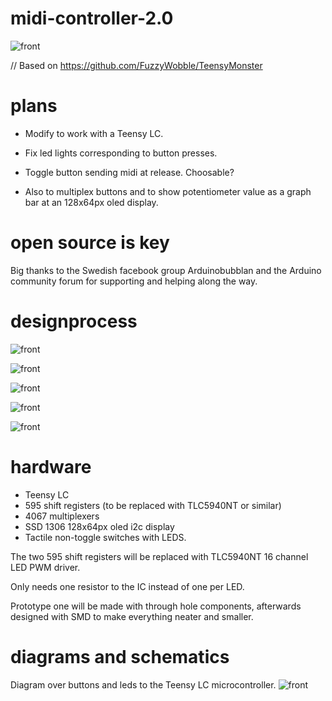 # midi-controller-2.0

![front](https://github.com/Imbecillen/midi-controller-2.0/blob/master/source/Render_01.jpg)

// Based on https://github.com/FuzzyWobble/TeensyMonster

# plans

- Modify to work with a Teensy LC.

- Fix led lights corresponding to button presses.

- Toggle button sending midi at release. Choosable? 

- Also to multiplex buttons and to show potentiometer value as a graph bar at an 128x64px oled display.

# open source is key

Big thanks to the Swedish facebook group Arduinobubblan and the Arduino community forum for supporting and helping along the way.

# designprocess

![front](https://github.com/Imbecillen/midi-controller-2.0/blob/master/source/2017-02-21%2009.27.03.jpg)

![front](https://github.com/Imbecillen/midi-controller-2.0/blob/master/source/Render.JPG)

![front](https://github.com/Imbecillen/midi-controller-2.0/blob/master/hardware/designprocess/IMG_3610.JPG)

![front](https://github.com/Imbecillen/midi-controller-2.0/blob/master/hardware/designprocess/IMG_3611.JPG)

![front](https://github.com/Imbecillen/midi-controller-2.0/blob/master/hardware/designprocess/IMG_3682.JPG)


# hardware

- Teensy LC
- 595 shift registers (to be replaced with TLC5940NT or similar)
- 4067 multiplexers
- SSD 1306 128x64px oled i2c display
- Tactile non-toggle switches with LEDS. 

The two 595 shift registers will be replaced with TLC5940NT 16 channel LED PWM driver. 

Only needs one resistor to the IC instead of one per LED.

Prototype one will be made with through hole components, afterwards designed with SMD to make everything neater and smaller.

# diagrams and schematics

Diagram over buttons and leds to the Teensy LC microcontroller.
![front](https://github.com/Imbecillen/midi-controller-2.0/blob/master/hardware/Buttons_leds_diagram.jpg)

